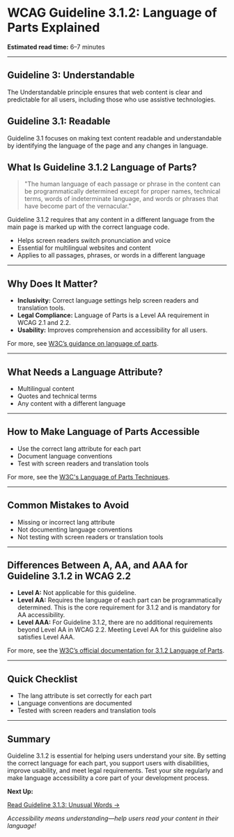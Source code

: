 <!--
title: 3.1.2 - Language of Parts
series: Making the Web Accessible for All
description: A practical guide to WCAG Guideline 3.1.2 (Language of Parts)—what it means, why it matters, and how to ensure the language of each part of a page is programmatically determined.
keywords: wcag 3.1.2, language of parts, accessibility, web standards, digital inclusion
image: WCAG-Series-3-1-2.png
imageAlt: Blue text on yellow background saying, "Web Content Accessibiilty Guiedlines (WCAG) 3.1.2 Explained, Language of Parts"
status: published
date: 2025-07-03
excerpt: This guideline ensures the language of each part of a page is programmatically determined.
-->

# **WCAG Guideline 3.1.2: Language of Parts Explained**

**Estimated read time:** 6–7 minutes

---

## **Guideline 3: Understandable**

The Understandable principle ensures that web content is clear and predictable for all users, including those who use assistive technologies.

## **Guideline 3.1: Readable**

Guideline 3.1 focuses on making text content readable and understandable by identifying the language of the page and any changes in language.

## **What Is Guideline 3.1.2 Language of Parts?**

<!-- [Illustration: HTML with multiple lang attributes for different sections] -->

> "The human language of each passage or phrase in the content can be programmatically determined except for proper names, technical terms, words of indeterminate language, and words or phrases that have become part of the vernacular."

Guideline 3.1.2 requires that any content in a different language from the main page is marked up with the correct language code.

- Helps screen readers switch pronunciation and voice
- Essential for multilingual websites and content
- Applies to all passages, phrases, or words in a different language

---

## **Why Does It Matter?**

<!-- [Infographic: User with screen reader, language icon, and highlighted text] -->

- **Inclusivity:** Correct language settings help screen readers and translation tools.
- **Legal Compliance:** Language of Parts is a Level AA requirement in WCAG 2.1 and 2.2.
- **Usability:** Improves comprehension and accessibility for all users.

For more, see [W3C’s guidance on language of parts](https://www.w3.org/WAI/WCAG22/Understanding/language-of-parts.html).

---

## **What Needs a Language Attribute?**

<!-- [Grid: Multilingual content, quotes, technical terms, all with language icons] -->

- Multilingual content
- Quotes and technical terms
- Any content with a different language

---

## **How to Make Language of Parts Accessible**

<!-- [Side-by-side code snippets: Correct lang attribute, missing lang attribute]
[Example: Settings panel for language] -->

- Use the correct lang attribute for each part
- Document language conventions
- Test with screen readers and translation tools

For more, see the [W3C's Language of Parts Techniques](https://www.w3.org/WAI/WCAG22/Techniques/html/H58).

---

## **Common Mistakes to Avoid**

<!-- [Do/Don't graphic: Left side with correct lang, right side with missing lang] -->

- Missing or incorrect lang attribute
- Not documenting language conventions
- Not testing with screen readers or translation tools

---

## **Differences Between A, AA, and AAA for Guideline 3.1.2 in WCAG 2.2**

<!-- [Infographic: Three columns labeled A, AA, AAA with example requirements for each] -->

- **Level A:** Not applicable for this guideline.
- **Level AA:** Requires the language of each part can be programmatically determined. This is the core requirement for 3.1.2 and is mandatory for AA accessibility.
- **Level AAA:** For Guideline 3.1.2, there are no additional requirements beyond Level AA in WCAG 2.2. Meeting Level AA for this guideline also satisfies Level AAA.

For more, see the [W3C’s official documentation for 3.1.2 Language of Parts](https://www.w3.org/WAI/WCAG22/Understanding/language-of-parts.html).

---

## **Quick Checklist**

<!-- [Checklist graphic: Icons for each item (lang, browser, screen reader, etc.)] -->

- The lang attribute is set correctly for each part
- Language conventions are documented
- Tested with screen readers and translation tools

---

## **Summary**

<!-- [Illustration: User reading multilingual content in a web app] -->

Guideline 3.1.2 is essential for helping users understand your site. By setting the correct language for each part, you support users with disabilities, improve usability, and meet legal requirements. Test your site regularly and make language accessibility a core part of your development process.

**Next Up:**

[Read Guideline 3.1.3: Unusual Words →](WCAG-Guideline-3-1-3-Unusual-Words-Explained)

*Accessibility means understanding—help users read your content in their language!*

